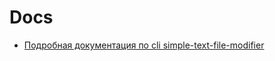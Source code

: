 # Docs

- [Подробная документация по cli simple-text-file-modifier](./simple-text-file-modifier.md)
